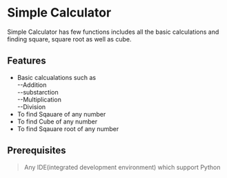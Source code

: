 # Simple Calculator

Simple Calculator has few functions includes all the basic calculations and finding square, square root as well as cube.


## Features

- Basic calcualations such as  
--Addition  
--substarction  
--Multiplication  
--Division  
- To find Sqauare of any number
- To find Cube of any number
- To find Sqauare root of any number


## Prerequisites
> Any IDE(integrated development environment) which support Python


## 
